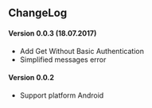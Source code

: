 ## ChangeLog
#### Version 0.0.3 (18.07.2017)
- Add Get Without Basic Authentication
- Simplified messages error
#### Version 0.0.2 
- Support platform Android